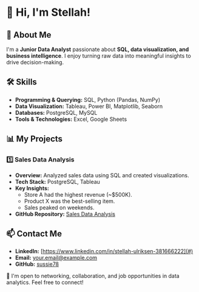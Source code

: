 
# 👋 Hi, I'm Stellah!

## 🌟 About Me
I'm a **Junior Data Analyst** passionate about **SQL, data visualization, and business intelligence**. I enjoy turning raw data into meaningful insights to drive decision-making.  

## 🛠️ Skills
- **Programming & Querying:** SQL, Python (Pandas, NumPy)  
- **Data Visualization:** Tableau, Power BI, Matplotlib, Seaborn  
- **Databases:** PostgreSQL, MySQL  
- **Tools & Technologies:** Excel, Google Sheets  

## 📊 My Projects
### **1️⃣ Sales Data Analysis**
- **Overview:** Analyzed sales data using SQL and created visualizations.  
- **Tech Stack:** PostgreSQL, Tableau  
- **Key Insights:**  
  - Store A had the highest revenue (~$500K).  
  - Product X was the best-selling item.  
  - Sales peaked on weekends.  
- **GitHub Repository:** [Sales Data Analysis](https://github.com/sussie78/sales-data-analysis)  

## 📫 Contact Me
- **LinkedIn:** [https://www.linkedin.com/in/stellah-ulriksen-381666222](#)  
- **Email:** your.email@example.com  
- **GitHub:** [sussie78](https://github.com/sussie78)  

🚀 I'm open to networking, collaboration, and job opportunities in data analytics. Feel free to connect!  

